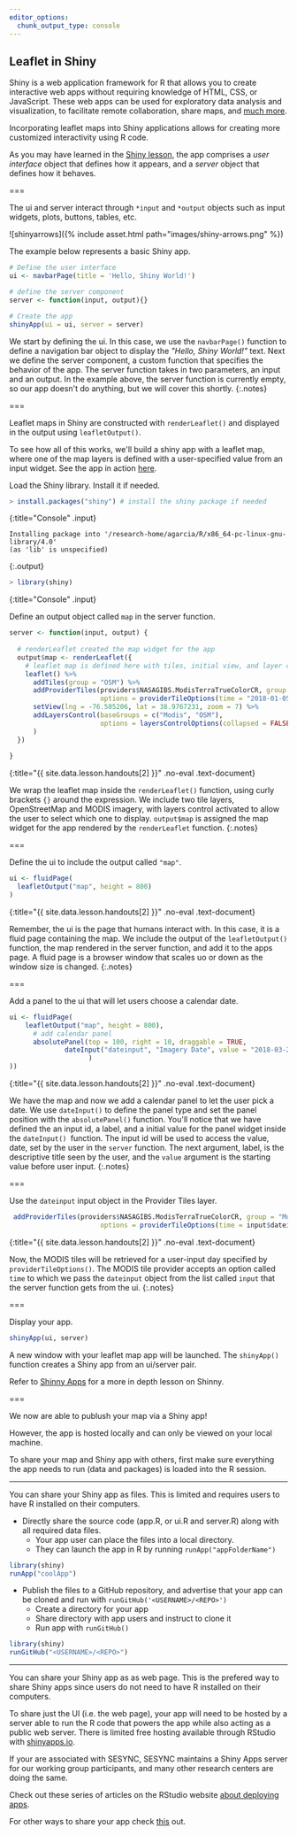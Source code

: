 ```yaml
---
editor_options: 
  chunk_output_type: console
---
```


## Leaflet in Shiny

Shiny is a web application framework for R that allows you to create interactive web apps without requiring knowledge of HTML, CSS, or JavaScript. These web apps can be used for exploratory data analysis and visualization, to facilitate remote collaboration, share maps, and [much more](https://shiny.rstudio.com/gallery/).

Incorporating leaflet maps into Shiny applications allows for creating more customized interactivity using R code.

As you may have learned in the [Shiny lesson](https://cyberhelp.sesync.org/basic-Shiny-lesson/#/slides/files), the app comprises a *user interface* object that defines how it appears, and a *server* object that defines how it behaves. 

===

The ui and server interact through `*input` and `*output` objects such as input widgets, plots, buttons, tables, etc.

![shinyarrows]({% include asset.html path="images/shiny-arrows.png" %})

The example below represents a basic Shiny app. 
~~~r
# Define the user interface
ui <- navbarPage(title = 'Hello, Shiny World!')

# define the server component
server <- function(input, output){}

# Create the app
shinyApp(ui = ui, server = server)
~~~
We start by defining the ui. In this case, we use the `navbarPage()` function to define a navigation bar object to display the *"Hello, Shiny World!"* text. 
Next we define the server component, a custom function that specifies the behavior of the app. The server function takes in two parameters, an input and an output. In the example above, the server function is currently empty, so our app doesn't do anything, but we will cover this shortly.
{:.notes}

===

Leaflet maps in Shiny are constructed with `renderLeaflet()` and displayed in the output using `leafletOutput()`.

To see how all of this works, we'll build a shiny app with a leaflet map, where one of the map layers is defined with a user-specified value from an input widget. See the app in action [here](https://shiny.sesync.org/apps/leaflet-in-R-shinydemo1/). 

Load the Shiny library. Install it if needed.



~~~r
> install.packages("shiny") # install the shiny package if needed
~~~
{:title="Console" .input}


~~~
Installing package into '/research-home/agarcia/R/x86_64-pc-linux-gnu-library/4.0'
(as 'lib' is unspecified)
~~~
{:.output}


~~~r
> library(shiny)
~~~
{:title="Console" .input}


Define an output object called `map` in the server function. 



~~~r
server <- function(input, output) {
  
  # renderLeaflet created the map widget for the app 
  output$map <- renderLeaflet({
    # leaflet map is defined here with tiles, initial view, and layer control options
    leaflet() %>%
      addTiles(group = "OSM") %>%
      addProviderTiles(providers$NASAGIBS.ModisTerraTrueColorCR, group = "Modis",
                       options = providerTileOptions(time = "2018-01-05")) %>%
      setView(lng = -76.505206, lat = 38.9767231, zoom = 7) %>%
      addLayersControl(baseGroups = c("Modis", "OSM"),
                       options = layersControlOptions(collapsed = FALSE)
      )
  })
  
}
~~~
{:title="{{ site.data.lesson.handouts[2] }}" .no-eval .text-document}


We wrap the leaflet map inside the `renderLeaflet()` function, using curly brackets `{}` around the expression.
We include two tile layers, OpenStreetMap and MODIS imagery, with layers control activated to 
allow the user to select which one to display.
`output$map` is assigned the map widget for the app rendered by the `renderLeaflet` function.
{:.notes}

===

Define the ui to include the output called `"map"`. 



~~~r
ui <- fluidPage(
  leafletOutput("map", height = 800)
)
~~~
{:title="{{ site.data.lesson.handouts[2] }}" .no-eval .text-document}


Remember, the ui is the page that humans interact with. In this case, it is a fluid page containing the map. We include the output of the `leafletOutput()` function, the map rendered in the server function, and add it to the apps page. 
A fluid page is a browser window that scales uo or down as the window size is changed. 
{:.notes}

===

Add a panel to the ui that will let users choose a calendar date. 



~~~r
ui <- fluidPage(
    leafletOutput("map", height = 800),
      # add calendar panel
      absolutePanel(top = 100, right = 10, draggable = TRUE,
              dateInput("dateinput", "Imagery Date", value = "2018-03-28"
                    )
))
~~~
{:title="{{ site.data.lesson.handouts[2] }}" .no-eval .text-document}


We have the map and now we add a calendar panel to let the user pick a date. We use `dateInput()` to define the panel type and set the panel position with the `absolutePanel()` function. You'll notice that we have defined the an input id, a label, and a initial value for the panel widget inside the `dateInput() `function. The input id will be used to access the value, date, set by the user in the `server` function. The
next argument, label, is the descriptive title seen by the user, and the `value` 
argument is the starting value before user input.
{:.notes}

===

Use the `dateinput` input object in the Provider Tiles layer.



~~~r
 addProviderTiles(providers$NASAGIBS.ModisTerraTrueColorCR, group = "Modis",
                       options = providerTileOptions(time = input$dateinput))
~~~
{:title="{{ site.data.lesson.handouts[2] }}" .no-eval .text-document}


Now, the MODIS tiles will be retrieved for a user-input day specified by
`providerTileOptions()`. The MODIS tile provider accepts an option called
`time` to which we pass the `dateinput` object from the list called `input`
that the server function gets from the ui.
{:.notes}

===

Display your app.

~~~r
shinyApp(ui, server)
~~~

A new window with your leaflet map app will be launched. The `shinyApp()` function creates a Shiny app from an ui/server pair. 

Refer to [Shinny Apps](https://cyberhelp.sesync.org/basic-Shiny-lesson/) for a more in depth lesson on Shinny. 

===

We now are able to publush your map via a Shiny app! 

However, the app is hosted locally and can only be viewed on your local machine. 

To share your map and Shiny app with others, first make sure everything the app needs to run (data and packages) is loaded into the R session. 

--- 

You can share your Shiny app as files. This is limited and requires users to have R installed on their computers. 

* Directly share the source code (app.R, or ui.R and server.R) along with all required data files. 
  * Your app user can place the files into a local directory.
  * They can launch the app in R by running `runApp("appFolderName")`
~~~r
library(shiny)
runApp("coolApp")
~~~

* Publish the files to a GitHub repository, and advertise that your app can be cloned and run with `runGitHub('<USERNAME>/<REPO>')`
  * Create a directory for your app
  * Share directory with app users and instruct to clone it
  * Run app with `runGitHub()`
~~~r
library(shiny)
runGitHub("<USERNAME>/<REPO>")
~~~

---

You can share your Shiny app as as web page. This is the prefered way to share Shiny apps since users do not need to have R installed on their computers.

To share just the UI (i.e. the web page), your app will need to be hosted by a server able to run the R code that powers the app while also acting as a public web server. There is limited free hosting available through RStudio with [shinyapps.io](https://www.shinyapps.io). 

If your are associated with SESYNC,  SESYNC maintains a Shiny Apps server for our working group participants, and many other research centers are doing the same.

Check out these series of articles on the RStudio website [about deploying apps](https://shiny.rstudio.com/articles/#deployment).

For other ways to share your app check [this](https://shiny.rstudio.com/tutorial/written-tutorial/lesson7/) out.



